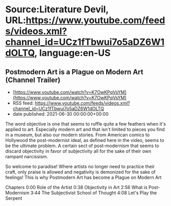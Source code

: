 # Source:Literature Devil, URL:https://www.youtube.com/feeds/videos.xml?channel_id=UCz1fTbwui7o5aDZ6W1dOLTQ, language:en-US

## Postmodern Art is a Plague on Modern Art (Channel Trailer)
 - [https://www.youtube.com/watch?v=K7OwKPqVsYM](https://www.youtube.com/watch?v=K7OwKPqVsYM)
 - RSS feed: https://www.youtube.com/feeds/videos.xml?channel_id=UCz1fTbwui7o5aDZ6W1dOLTQ
 - date published: 2021-06-30 00:00:00+00:00

The word objective is one that seems to ruffle quite a few feathers when it's applied to art. Especially modern art and that isn't limited to pieces you find in a museum, but also our modern stories. From American comics to Hollywood the post-modernist ideal, as defined here in the video, seems to be the ultimate problem. A certain sect of post-modernism that seems to discard objectivity in favor of subjectivity all for the sake of their own rampant narcissism.

So welcome to paradise! Where artists no longer need to practice their craft, only praise is allowed and negativity is demonized for the sake of feelings! This is why Postmodern Art has become a Plague on Modern Art

Chapters
0:00 Role of the Artist
0:38 Objectivity in Art
2:56 What is Post-Modernism
3:44 The Subjectivist School of Thought
4:08 Let's Play the Serpent

